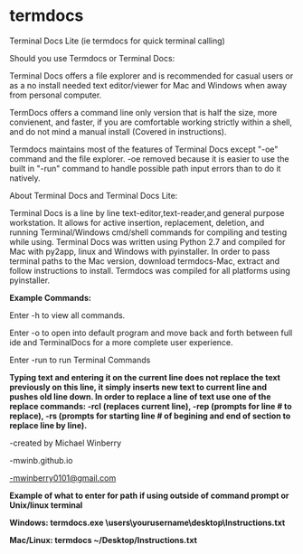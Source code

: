 # termdocs

Terminal Docs Lite (ie termdocs for quick terminal calling)
 
Should you use Termdocs or Terminal Docs:
 
Terminal Docs offers a file explorer and is recommended for casual users or as a no install needed text editor/viewer for Mac and Windows when away from personal computer. 
 
TermDocs offers a command line only version that is half the size, more convienent, and faster, if you are comfortable working strictly within a shell, and do not mind a manual install (Covered in instructions). 
 
Termdocs maintains most of the features of Terminal Docs except "-oe" command and the file explorer. -oe removed because it is easier to use the built in "-run" command to handle possible path input errors than to do it natively. 

About Terminal Docs and Terminal Docs Lite:
 
Terminal Docs is a line by line text-editor,text-reader,and general purpose workstation. It allows for active insertion, replacement, deletion, and running Terminal/Windows cmd/shell commands for compiling and testing while using. Terminal Docs was written using Python 2.7 and compiled for Mac with py2app, linux and Windows with pyinstaller. In order to pass terminal paths to the Mac version, download termdocs-Mac, extract and follow instructions to install. Termdocs was compiled for all platforms using pyinstaller.

**Example Commands:**

Enter -h to view all commands. 

Enter -o to open into default program and move back and forth between full ide and TerminalDocs for a more complete user experience. 

Enter -run to run Terminal Commands

**Typing text and entering it on the current line does not replace the text previously on this line, it simply inserts new text to current line and pushes old line down. In order to replace a line of text use one of the replace commands: -rcl (replaces current line), -rep (prompts for line # to replace), -rs (prompts for starting line # of begining and end of section to replace line by line).**
 
-created by Michael Winberry
 
-mwinb.github.io
 
-mwinberry0101@gmail.com


**Example of what to enter for path if using outside of command prompt or Unix/linux terminal**
 
**Windows:  termdocs.exe \users\yourusername\desktop\Instructions.txt**
 
**Mac/Linux:  termdocs ~/Desktop/Instructions.txt**
